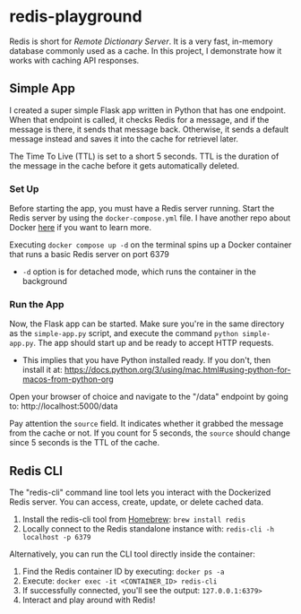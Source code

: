 # redis-playground

Redis is short for _Remote Dictionary Server_. It is a very fast, in-memory database commonly used as a cache. 
In this project, I demonstrate how it works with caching API responses. 

## Simple App
I created a super simple Flask app written in Python that has one endpoint. When that endpoint is called, it checks Redis for a message, and if the message is there, it sends that message back. Otherwise, it sends a default message instead and saves it into the cache for retrievel later.

The Time To Live (TTL) is set to a short 5 seconds. TTL is the duration of the message in the cache before it gets automatically
deleted.

### Set Up
Before starting the app, you must have a Redis server running. Start the Redis server by using the `docker-compose.yml` 
file. I have another repo about Docker [here](https://github.com/mai-thao/docker-playground) if you want to learn more.

Executing `docker compose up -d` on the terminal spins up a Docker container that runs a basic Redis server on port 6379
    
* `-d` option is for detached mode, which runs the container in the background

### Run the App
Now, the Flask app can be started. Make sure you're in the same directory as the `simple-app.py` script, and execute the command
`python simple-app.py`. The app should start up and be ready to accept HTTP requests.

* This implies that you have Python installed ready. If you don't, then install it at: https://docs.python.org/3/using/mac.html#using-python-for-macos-from-python-org

Open your browser of choice and navigate to the "/data" endpoint by going to: http://localhost:5000/data

Pay attention the `source` field. It indicates whether it grabbed the message from the cache or not. If you count for 5 
seconds, the `source` should change since 5 seconds is the TTL of the cache.

## Redis CLI
The "redis-cli" command line tool lets you interact with the Dockerized Redis server. You can access, create, update, or delete cached data.

1) Install the redis-cli tool from [Homebrew](https://brew.sh/): `brew install redis`
2) Locally connect to the Redis standalone instance with: `redis-cli -h localhost -p 6379`

Alternatively, you can run the CLI tool directly inside the container:
1) Find the Redis container ID by executing: `docker ps -a`
2) Execute: `docker exec -it <CONTAINER_ID> redis-cli`
3) If successfully connected, you'll see the output: `127.0.0.1:6379> `
4) Interact and play around with Redis!
